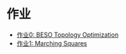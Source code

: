 # 作业
- [作业0: BESO Topology Optimization](https://github.com/AlbertLiDesign/taichiHW/tree/master/HW0)
- [作业1: Marching Squares](https://github.com/AlbertLiDesign/taichiHW/tree/master/HW1)
